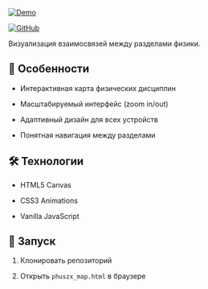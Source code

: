 [![Demo](https://img.shields.io/badge/Try_Demo-orange?style=for-the-badge)](https://diberlog.github.io/fyz/)

[![GitHub](https://img.shields.io/badge/View_Code-black?style=for-the-badge)](https://github.com/DIBERLOG/map_physics)

Визуализация взаимосвязей между разделами физики.

## 🌠 Особенности

- Интерактивная карта физических дисциплин

- Масштабируемый интерфейс (zoom in/out)

- Адаптивный дизайн для всех устройств

- Понятная навигация между разделами

## 🛠 Технологии

- HTML5 Canvas

- CSS3 Animations

- Vanilla JavaScript

## 🚀 Запуск

1. Клонировать репозиторий

2. Открыть `phuszx_map.html` в браузере



